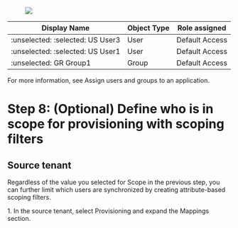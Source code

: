 <!-- PageHeader="9\. Select Assign." -->

<figure>

![](figures/0)

<!-- FigureContent="\> Outbound access settings - Contoso > Cross-tenant synchronization | Configurations > Fabrikam to Contoso Fabrikam to Contoso Users and groups ... :selected: Fabrikam - Microsoft Entra ID « + Add user/group Edit assignment :selected: Remove .. Overview % Provision on demand The application will not appear for assigned users within My Apps. Set 'visible to users?' to yes in properties to enable this. 1 Manage Users and groups Assign users and groups to app-roles for your application here. To create new app-roles for this application, use the application registration. Provisioning Expression builder First 200 shown, to search all users & gro ... Activity Audit logs Provisioning logs Insights Troubleshooting + Support New support request +" -->

</figure>


| Display Name | Object Type | Role assigned |
| - | - | - |
| :unselected: :selected:  US User3| User | Default Access |
| :unselected: :selected:  US User1| User | Default Access |
| :unselected: GR Group1 | Group | Default Access |

For more information, see Assign users and groups to an application.


# Step 8: (Optional) Define who is in scope for provisioning with scoping filters


## Source tenant

Regardless of the value you selected for Scope in the previous step, you can further limit which users are synchronized by creating attribute-based scoping filters.

1\. In the source tenant, select Provisioning and expand the Mappings section.
